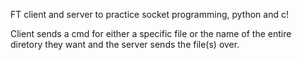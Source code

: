FT client and server to practice socket programming, python and c!

Client sends a cmd for either a specific file or the name of the entire 
diretory they want and the server sends the file(s) over.
